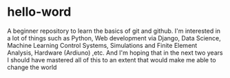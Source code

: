 # hello-word
A beginner repository to learn the basics of git and github.
I'm interested in a lot of things such as Python, Web development via Django, Data Science, Machine Learning
Control Systems, Simulations and Finite Element Analysis, Hardware (Ardiuno) ,etc.
And I'm hoping that in the next two years I should have mastered all of this to an extent that would make me able to change the world
